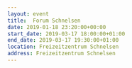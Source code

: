 ```yaml
---
layout: event
title:  Forum Schnelsen
date: 2019-01-18 23:20:00+00:00
start_date: 2019-03-17 18:00:00+01:00
end_date: 2019-03-17 19:30:00+01:00
location: Freizeitzentrum Schnelsen
address: Freizeitzentrum Schnelsen
---
```

